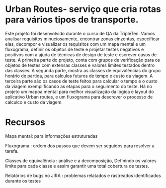 # Urban Routes- serviço que cria rotas para vários tipos de transporte.
Este projeto foi desenvolvido durante o curso de QA da TripleTen. 
Vamos analisar requisitos minuciosamente, encontrar zonas cinzentas, especificar elas, decompor e visualizar os requisitos com um mapa mental e um fluxograma, definir os objetos de teste e projetar testes negativos e positivos com a ajuda de técnicas de design de teste e escrever casos de teste.
A primeira parte do projeto, conta com grupos de verificação para os objetos de testes com extensas classes e valores limites testados dentro das classes.
A segunda parte, mostra as classes de equivalências do grupo horário de partida, para calculos futuros de tempo e custo da viagem.
A terceira parte são os casos de teste feitos para calcular o tempo e o custo da viagem exemplificando as etapas para o seguimento do teste.
Há no projeto um mapoa mental para melhor visualização da lógica e layout do aplicativo Urban routes, e um fluxograma para descrever o processo de calculco e custo da viagem. 

# Recursos
Mapa mental: para informações estruturadas

Fluxograma : ordem dos passos que devem ser seguidos para resolver a tarefa.

Classes de equivalência : análise e a decomposição, Definindo os valores limite para cada classe e assim garantir uma total cobertura de testes.

Relatórios de bugs no JIRA : problemas relatados e rastreados identificados durante os testes







